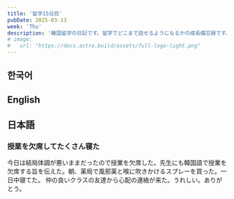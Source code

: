 ```yaml
---
title: '留学15日目'
pubDate: 2025-03-13
week: 'Thu'
description: '韓国留学の日記です。留学でどこまで話せるようになるかの成長備忘録です。'
# image:
#   url: "https://docs.astro.build/assets/full-logo-light.png"
---
```


## 한국어

###

## English

###

## 日本語

### 授業を欠席してたくさん寝た

今日は結局体調が悪いままだったので授業を欠席した。先生にも韓国語で授業を欠席する旨を伝えた。朝、薬局で風邪薬と喉に吹きかけるスプレーを買った。一日中寝てた。
仲の良いクラスの友達から心配の連絡が来た。うれしい。ありがとう。
